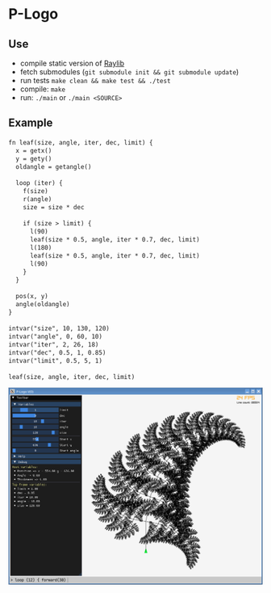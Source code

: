 # P-Logo

## Use

- compile static version of [Raylib](https://github.com/raysan5/raylib/wiki/Working-on-GNU-Linux)
- fetch submodules (`git submodule init && git submodule update`)
- run tests `make clean && make test && ./test`
- compile: `make`
- run: `./main` or `./main <SOURCE>`

## Example

```
fn leaf(size, angle, iter, dec, limit) {
  x = getx()
  y = gety()
  oldangle = getangle()

  loop (iter) {
    f(size)
    r(angle)
    size = size * dec

    if (size > limit) {
      l(90)
      leaf(size * 0.5, angle, iter * 0.7, dec, limit)
      l(180)
      leaf(size * 0.5, angle, iter * 0.7, dec, limit)
      l(90)
    }
  }

  pos(x, y)
  angle(oldangle)
}

intvar("size", 10, 130, 120)
intvar("angle", 0, 60, 10)
intvar("iter", 2, 26, 18)
intvar("dec", 0.5, 1, 0.85)
intvar("limit", 0.5, 5, 1)

leaf(size, angle, iter, dec, limit)
```

![Leaf fractal](./misc/frac_leaf.png)

